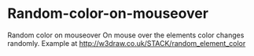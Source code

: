 # Random-color-on-mouseover
Random color on mouseover
On mouse over the elements color changes randomly.
Example at http://w3draw.co.uk/STACK/random_element_color
